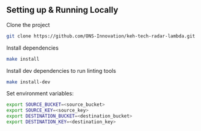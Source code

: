 
## Setting up & Running Locally

Clone the project

```bash
git clone https://github.com/ONS-Innovation/keh-tech-radar-lambda.git
```

Install dependencies

```bash
make install
```

Install dev dependencies to run linting tools

```bash
make install-dev
```

Set environment variables:

```bash
export SOURCE_BUCKET=<source_bucket>
export SOURCE_KEY=<source_key>
export DESTINATION_BUCKET=<destination_bucket>
export DESTINATION_KEY=<destination_key>
```
